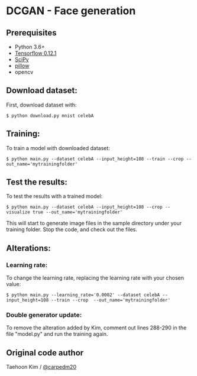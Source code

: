 # DCGAN - Face generation

## Prerequisites

- Python 3.6+
- [Tensorflow 0.12.1](https://github.com/tensorflow/tensorflow/tree/r0.12)
- [SciPy](http://www.scipy.org/install.html)
- [pillow](https://github.com/python-pillow/Pillow)
- opencv

## Download dataset:

First, download dataset with:

    $ python download.py mnist celebA

## Training:
To train a model with downloaded dataset:

    $ python main.py --dataset celebA --input_height=108 --train --crop --out_name='mytrainingfolder'

## Test the results:
To test the results with a trained model:

    $ python main.py --dataset celebA --input_height=108 --crop --visualize true --out_name='mytrainingfolder'

This will start to generate image files in the sample directory under your training folder. Stop the code, and check out the files.

## Alterations: 

### Learning rate:
To change the learning rate, replacing the learning rate with your chosen value:

    $ python main.py --learning_rate='0.0002' --dataset celebA --input_height=108 --train --crop  --out_name='mytrainingfolder'
 
### Double generator update: 
To remove the alteration added by Kim, comment out lines 288-290 in the file "model.py" and run the training again.

## Original code author

Taehoon Kim / [@carpedm20](http://carpedm20.github.io/)
